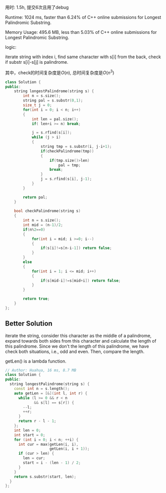 用时: 1.5h, 提交6次且用了debug

Runtime: 1024 ms, faster than 6.24% of C++ online submissions for Longest Palindromic Substring.

Memory Usage: 495.6 MB, less than 5.03% of C++ online submissions for Longest Palindromic Substring.



logic: 

iterate string with index i, find same character with s[i] from the back, check if substr s[i]-s[j] is palindrome.

其中，check的时间复杂度是$O(n)$,  总时间复杂度是$O(n^3)$

```c++
class Solution {
public:
    string longestPalindrome(string s) {
        int n = s.size();
        string pal = s.substr(0,1);
        size_t j = 0;
        for(int i = 0; i < n; i++)
        {
            int len = pal.size();
            if( len+i >= n) break;

            j = s.rfind(s[i]);
            while (j > i)
            {
                string tmp = s.substr(i, j-i+1);
                if(checkPalindrome(tmp))
                {
                    if(tmp.size()>len)
                        pal = tmp;
                    break;
                }
                j = s.rfind(s[i], j-1);
            }
        }

        return pal;
    }
    
    bool checkPalindrome(string s)
    {
        int n = s.size();
        int mid = (n-1)/2;
        if(n%2==0)
        {
            for(int i = mid; i >=0; i--)
            {
                if(s[i]!=s[n-i-1]) return false;
            }
        }
        else
        {
            for(int i = 1; i <= mid; i++)
            {
                if(s[mid-i]!=s[mid+i]) return false;
            }
        }

        return true;
    }
};
```



## Better Solution

iterate the string, consider this character as the middle of a palindrome, expand towards both sides from this character and calculate the length of this palindrome. Since we don't the length of this palindrome, we have check both situations, i.e., odd and even. Then, compare the length.

getLen() is a lambda function.

```c++
// Author: Huahua, 16 ms, 8.7 MB
class Solution {
public:
  string longestPalindrome(string s) {
    const int n = s.length();
    auto getLen = [&](int l, int r) {
      while (l >= 0 && r < n 
             && s[l] == s[r]) {
        --l;
        ++r;
      }
      return r - l - 1;
    };
    int len = 0;
    int start = 0;
    for (int i = 0; i < n; ++i) {
      int cur = max(getLen(i, i), 
                    getLen(i, i + 1));
      if (cur > len) {
        len = cur;
        start = i - (len - 1) / 2;
      }
    }
    return s.substr(start, len);
  }
};
```

